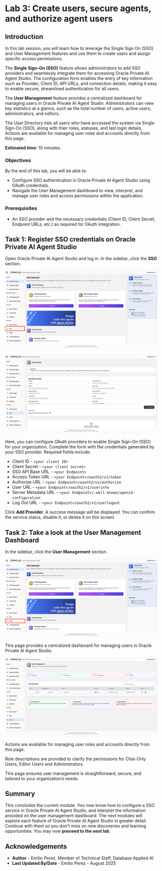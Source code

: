 # Lab 3: Create users, secure agents, and authorize agent users

## Introduction

In this lab session, you will learn how to leverage the Single Sign On (SSO) and User Management features and use them to create users and assign specific access permissions.

The **Single Sign-On (SSO)** feature allows administrators to add SSO providers and seamlessly integrate them for accessing Oracle Private AI Agent Studio. The configuration form enables the entry of key information such as Provider, Client ID, API URLs, and connection details, making it easy to enable secure, streamlined authentication for all users.

The **User Management** feature provides a centralized dashboard for managing users in Oracle Private AI Agent Studio. Administrators can view key statistics at a glance, such as the total number of users, active users, administrators, and editors.

The User Directory lists all users who have accessed the system via Single Sign-On (SSO), along with their roles, statuses, and last login details. Actions are available for managing user roles and accounts directly from this page.

**Estimated time:** 10 minutes.

### Objectives

By the end of this lab, you will be able to:

- Configure SSO authentication in Oracle Private AI Agent Studio using OAuth credentials.
- Navigate the User Management dashboard to view, interpret, and manage user roles and access permissions within the application.

### Prerequisites

- An SSO provider and the necessary credentials (Client ID, Client Secret, Endpoint URLs, etc.) as required for OAuth integration.

## Task 1: Register SSO credentials on Oracle Private AI Agent Studio

Open Oracle Private AI Agent Studio and log in. In the sidebar, click the **SSO** section.

![SSO](images/left_panel_sso.png)

![SSO](images/sso.png)

Here, you can configure OAuth providers to enable Single Sign-On (SSO) for your organization. Complete the form with the credentials generated by your SSO provider. Required fields include:

- Client ID - `<your client ID>`
- Client Secret - `<your client secret>`
- SSO API Base URL - `<your Endpoint>`
- Access Token URL - `<your Endpoint>/oauth2/v1/token`
- Authorize URL - `<your Endpoint>/oauth2/v1/authorize`
- User URL - `<your Endpoint>/oauth2/v1/userinfo`
- Server Metadata URL - `<your Endpoint>/.well-known/openid-configuration`
- Log Out URL - `<your Endpoint>/oauth2/v1/userlogout`

Click **Add Provider**. A success message will be displayed. You can confirm the service status, disable it, or delete it on this screen.

## Task 2: Take a look at the User Management Dashboard

In the sidebar, click the **User Management** section.

![User Management](images/left_panel_users.png)

This page provides a centralized dashboard for managing users in Oracle Private AI Agent Studio.

![User Management](images/users.png)

Actions are available for managing user roles and accounts directly from this page.

Role descriptions are provided to clarify the permissions for Chat-Only Users, Editor Users and Administrators.

This page ensures user management is straightforward, secure, and tailored to your organization’s needs.

## Summary

This concludes the current module. You now know how to configure a SSO service in Oracle Private AI Agent Studio, and interpret the information provided on the user management dashboard. The next modules will explore each feature of Oracle Private AI Agent Studio in greater detail. Continue with them so you don't miss on new discoveries and learning opportunities. You may now **proceed to the next lab**.

## Acknowledgements

- **Author** - Emilio Perez, Member of Technical Staff, Database Applied AI
- **Last Updated By/Date** - Emilio Perez - August 2025

